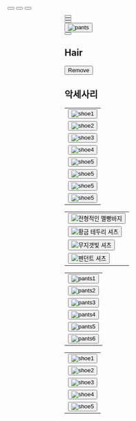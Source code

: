 <html lang="en">
<head>
  <meta charset="UTF-8">
  <meta http-equiv="X-UA-Compatible" content="IE=edge">
  <meta name="viewport" content="width=device-width, initial-scale=1.0">
  <link rel="preconnect" href="https://fonts.googleapis.com">
  <link rel="preconnect" href="https://fonts.gstatic.com" crossorigin>
  <link href="https://fonts.googleapis.com/css2?family=Noto+Sans+KR&display=swap" rel="stylesheet">
  <script src="https://kit.fontawesome.com/74b8c9745c.js" crossorigin="anonymous"></script>
  <title>CODE COUTURE</title>
  <link rel="stylesheet" href="style.css">
  <link rel="stylesheet" href="scroll.css">
  <style>
    div.absolute {
      position: absolute;
      top: 80px;
      right: 0;
      width:50%;
      padding-right:10%;
    }
    div.relative {
      position: relative;
      height:500px;
    }
    body {
      padding-left: 10%;
    }
  </style>
</head>
<body>
  <div id="display">
    <div id="canvas">
      <canvas id="base"></canvas>
      <canvas id="shoes"></canvas>
      <canvas id="pants"></canvas>
      <canvas id="shirtbase"></canvas>
      <canvas id="shirt"></canvas>
      <canvas id="eyes"></canvas>
      <canvas id="hair"></canvas>
      <canvas id="hat"></canvas>
      <canvas id="accessories"></canvas>
      <canvas id="blank"></canvas>
      <img id="results">
    </div>
    <div id="sex">
      <button id="man-btn" onclick="medskin()">
        <span class="medskin-icon"></span>
      </button>
      <button id="woman-btn" onclick="lightskin()">
        <span class="lightskin-icon"></span>
      </button>
      <button id="woman-btn" onclick="darkskin()">
        <span class="darkskin-icon"></span>
      </button>
    </div>
  </div>
  <div id="setting" class="absolute">
    <div id="menu">
      <div class="menu-content">
        <button class="menu-btn" id="body-btn" onclick="menu(0, 'orange', 'rgb(255, 233, 172)')">
          <i class="fas fa-meh-blank fa-4x"></i>
        </button>
      </div>
      <div class="menu-content">
        <button class="menu-btn" id="hat-btn" onclick="menu(1, 'orange', 'rgb(255, 233, 172)')">
          <i class="fab fa-redhat fa-5x"></i>
        </button>
      </div>
      <div class="menu-content">
        <button class="menu-btn" id="shirt-btn" onclick="menu(2, 'orange', 'rgb(255, 233, 172)')">
          <i class="fas fa-tshirt fa-4x"></i>
        </button>
      </div>
      <div class="menu-content">
        <button class="menu-btn" id="pants-btn" onclick="menu(3, 'orange', 'rgb(255, 233, 172)')">
          <img src="https://raw.githubusercontent.com/sele906/StardewDressUp/main/pants.png" alt="pants">
        </button>
      </div>
      <div class="menu-content">
        <button class="menu-btn" id="shoes-btn" onclick="menu(4, 'orange', 'rgb(255, 233, 172)')">
          <i class="fas fa-shoe-prints fa-4x"></i>
        </button>
      </div>
    </div>
    <div id="content" class="relative">
      <div class="content-item" id="body-content">
        <div id="bodyinf">
          <div class="bodyinfwrap" id="bodyinf-Up">
            <h2 class="bodyinfheader">Hair</h2>
            <div id="hairbox">
              <div class="body-arrow" id="L-arrow">
                <i class="fa fa-solid fa-angle-left fa-3x" id="hairbtn-L" onclick="hairbtnL()"></i>
                <!--만약 폰트어썸 작동 안되면 앞에 'fa' 한번 더 붙여보기!-->
              </div>
              <canvas id="hairDcanvas"></canvas>
              <div class="body-arrow" id="R-arrow">
                <i class="fa fa-solid fa-angle-right fa-3x" id="hairbtn-R" onclick="hairbtnR()"></i>
              </div>
            </div>
            <div id="hair-setting">
              <div><button id="hairundo" onclick="hairundobtn()">Remove</button></div>
            </div>
          </div>
          <div class="bodyinfwrap" id="bodyinf-Down">
            <h2 class="bodyinfheader">악세사리</h2>
            <div id="accessorybox">
              <canvas id="accessoryDcanvas"></canvas>
            </div>
          </div>
        </div>
      </div>
     <div class="content-item" id="hat-content">
        <table>
             <tr>
            <td><button onclick="hairbtn(1)"><img src="images/hair/hairL-Bla.png" alt="shoe1"></button></td>
          </tr>
          <tr>
            <td><button onclick="hairbtn(2)"><img src="images/hair/hairL-Blo.png" alt="shoe2"></button></td>
          </tr>
          <tr>
            <td><button onclick="hairbtn(3)"><img src="images/hair/hairL-Bro.png" alt="shoe3"></button></td>
          </tr>
          <tr>
            <td><button onclick="hairbtn(4)"><img src="images/hair/hairL-G.png" alt="shoe4"></button></td>
          </tr>
          <tr>
            <td><button onclick="hairbtn(5)"><img src="images/hair/hairS-Bla.png" alt="shoe5"></button></td>
          </tr>
          <tr>
            <td><button onclick="hairbtn(5)"><img src="images/hair/hairS-Blo.png" alt="shoe5"></button></td>
          </tr>
          <tr>
            <td><button onclick="hairbtn(5)"><img src="images/hair/hairS-Bro.png" alt="shoe5"></button></td>
          </tr>
           <tr>
            <td><button onclick="hairbtn(5)"><img src="images/hair/hairS-G.png" alt="shoe5"></button></td>
          </tr>
        </table>
      </div>
      <div class="content-item" id="shirt-content">
        <table>
          <tr>
            <td><button onclick="shirtbtn(0)"><img src="images/tops/top1.png" alt="전형적인 멜빵바지"></button></td>
          </tr>
          <tr>
            <td><button onclick="shirtbtn(1)"><img src="images/tops/top2.png" alt="황금 테두리 셔츠"></button></td>          
          </tr>
          <tr>
            <td><button onclick="shirtbtn(2)"><img src="images/tops/top3.png" alt="무지갯빛 셔츠"></button></td>        
          </tr>
          <tr>
            <td><button onclick="shirtbtn(3)"><img src="images/tops/top4.png" alt="펜던트 셔츠"></button></td>           
          </tr>
        </table>
      </div>
      <div class="content-item" id="pants-content">
        <table>
          <tr>
            <td><button onclick="pantsbtn(0)"><img src="images/bottoms/bottom1.png" alt="pants1"></button></td>           
          </tr>
          <tr>
            <td><button onclick="pantsbtn(1)"><img src="images/bottoms/bottom2.png" alt="pants2"></button></td>          
          </tr>
          <tr>
            <td><button onclick="pantsbtn(2)"><img src="images/bottoms/bottom3.png" alt="pants3"></button></td>           
          </tr>
          <tr>
            <td><button onclick="pantsbtn(3)"><img src="images/bottoms/bottom4.png" alt="pants4"></button></td>          
          </tr>
          <tr>
            <td><button onclick="pantsbtn(4)"><img src="images/bottoms/bottom5.png" alt="pants5"></button></td>          
          </tr>
          <tr>
            <td><button onclick="pantsbtn(5)"><img src="images/bottoms/bottom6.png" alt="pants6"></button></td>         
          </tr>
        </table>
      </div>
      <div class="content-item" id="shoes-content">
        <table>
          <tr>
            <td><button onclick="shoesbtn(0)"><img src="images/shoes/shoe1.png" alt="shoe1"></button></td>
          </tr>
          <tr>
            <td><button onclick="shoesbtn(1)"><img src="images/shoes/shoe2.png" alt="shoe2"></button></td>
          </tr>
          <tr>
            <td><button onclick="shoesbtn(2)"><img src="images/shoes/shoe3.png" alt="shoe3"></button></td>
          </tr>
          <tr>
            <td><button onclick="shoesbtn(3)"><img src="images/shoes/shoe4.png" alt="shoe4"></button></td>
          </tr>
          <tr>
            <td><button onclick="shoesbtn(4)"><img src="images/shoes/shoe5.png" alt="shoe5"></button></td>
          </tr>
        </table>
      </div>
    </div>
  </div>

  <script src="system.js"></script>

</body>

<!--<a href="https://www.flaticon.com/free-icons/pet" title="pet icons">Pet icons created by Freepik - Flaticon</a>
<a href="https://www.flaticon.com/free-icons/accessories" title="accessories icons">Accessories icons created by Victoruler - Flaticon</a>-->
</html>